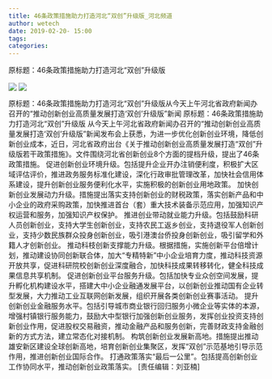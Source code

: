 ```yaml
---
title: 46条政策措施助力打造河北“双创”升级版_河北频道
author: wetech
date: 2019-02-20- 15:00
tags: 
categories: 
---
```

原标题：46条政策措施助力打造河北“双创”升级版
<!-- more -->
                
<img align="center" border="0" src="http://p2.ifengimg.com/fck/2019_08/3c2bdbd0ce6ea25_w712_h420.jpg" />
                
<img align="center" border="0" src="http://p2.ifengimg.com/a/2016/0810/204c433878d5cf9size1_w16_h16.png" />
            
原标题：46条政策措施助力打造河北“双创”升级版从今天上午河北省政府新闻办召开的“推动创新创业高质量发展打造‘双创’升级版”新闻
原标题：46条政策措施助力打造河北“双创”升级版
从今天上午河北省政府新闻办召开的“推动创新创业高质量发展打造‘双创’升级版”新闻发布会上获悉，为进一步优化创新创业环境，降低创新创业成本，近日，河北省政府出台《关于推动创新创业高质量发展打造“双创”升级版若干政策措施》。文件围绕河北省创新创业8个方面的提档升级，提出了46条政策措施。
促进创新创业环境升级。包括提升企业开办注销便利度，积极扩大区域评估评价，推进政务服务标准化建设，深化行政审批管理改革，加快社会信用体系建设，提升创新创业服务便利化水平，实施积极的创新创业用地政策。
加快创新创业发展动力升级。措施提出落实支持创新创业的财税政策，落实创新产品和中小企业的政府采购政策，加快推进首台（套）重大技术装备示范应用，加强知识产权运营和服务，加强知识产权保护。
推进创业带动就业能力升级。包括鼓励科研人员创新创业，支持大学生创新创业，支持农民工返乡创业，支持退役军人创新创业，支持少数民族群众投身创新创业，吸引港澳台侨投身创新创业，吸引留学和外籍人才创新创业。
推动科枝创新支撑能力升级。根据措施，实施创新平台倍增计划，推动建设协同创新联合体，加大“专精特新”中小企业培育力度，推动科技资源开放共享，促进科研院校创新创业深度融合，加快科技成果转移转化，健全科技成果信息共享机制。
促进创新创业平台服务升级。包括加快专业众创空间发展，提升孵化机构建设水平，搭建大中小企业融通发展平台，以创新创业推动国有企业转型发展，大力推动工业互联网创新发展，组织开展各类创新创业赛事活动。
提升创新创业金融服务水平。包括引导城市商业银行回归服务小微企业等实体的本源，增强村镇银行服务能力，鼓励大中型银行加强创新创业服务，发挥创业投资支持创新创业作用，促进股权交易融资，推动金融产品和服务创新，完善财政支持金融创新的方式方法，建立常态化对接机制。
构筑创新创业发展新高地。措施提出推动雄安新区建设全球创新高地，培育创新创业集聚区，发挥“双创”示范基地引导示范作用，推进创新创业国际合作。
打通政策落实“最后一公里”。包括提高创新创业工作协同水平，推动创新创业政策落实。
[责任编辑：刘亚楠]
            
